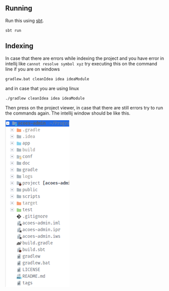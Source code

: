 ## Running

Run this using [sbt](http://www.scala-sbt.org/). 

```
sbt run
```

## Indexing

In case that there are errors while indexing the project and you have error in intellij like `cannot resolve symbol xyz` try executing this on the command line if you are on windows
```
gradlew.bat cleanIdea idea ideaModule
```
and in case that you are using linux 
```
./gradlew cleanIdea idea ideaModule
```

Then press on the project viewer, in case that there are still errors try to run the commands again. The intellij window should be like this.

![Sample project structure](doc/images/project_structure.png)

